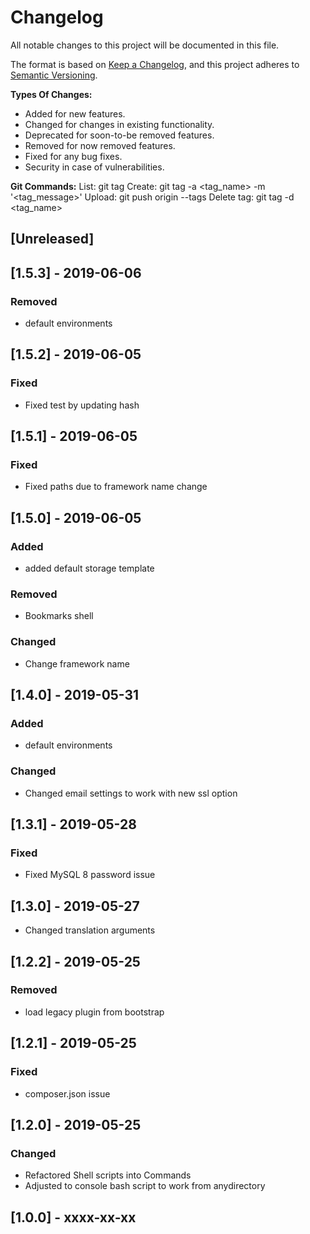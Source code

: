 # Changelog
All notable changes to this project will be documented in this file.

The format is based on [Keep a Changelog](https://keepachangelog.com/en/1.0.0/),
and this project adheres to [Semantic Versioning](https://semver.org/spec/v2.0.0.html).

**Types Of Changes:**
- Added for new features.
- Changed for changes in existing functionality.
- Deprecated for soon-to-be removed features.
- Removed for now removed features.
- Fixed for any bug fixes.
- Security in case of vulnerabilities.

**Git Commands:**
List:         git tag
Create:       git tag -a <tag_name> -m '<tag_message>'
Upload:       git push origin --tags
Delete tag:   git tag -d <tag_name>

## [Unreleased]
## [1.5.3] - 2019-06-06
### Removed
- default environments

## [1.5.2] - 2019-06-05
### Fixed
- Fixed test by updating hash

## [1.5.1] - 2019-06-05
### Fixed
- Fixed paths due to framework name change

## [1.5.0] - 2019-06-05
### Added
- added default storage template

### Removed
- Bookmarks shell

### Changed
- Change framework name

## [1.4.0] - 2019-05-31
### Added
- default environments

### Changed
- Changed email settings to work with new ssl option

## [1.3.1] - 2019-05-28
### Fixed
- Fixed MySQL 8 password issue

## [1.3.0] - 2019-05-27
- Changed translation arguments

## [1.2.2] - 2019-05-25
### Removed
- load legacy plugin from bootstrap

## [1.2.1] - 2019-05-25
### Fixed
- composer.json issue

## [1.2.0] - 2019-05-25
### Changed
- Refactored Shell scripts into Commands
- Adjusted to console bash script to work from anydirectory

## [1.0.0] - xxxx-xx-xx
